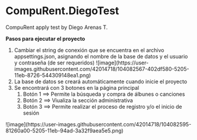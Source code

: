 # CompuRent.DiegoTest
CompuRent apply test by Diego Arenas T.

<strong>Pasos para ejecutar el proyecto</strong>
<ol>
  <li>Cambiar el string de conexión que se encuentra en el archivo appsettings.json, asignando el nombre de la base de datos y el usuario y contraseña (de ser requeridos)
  ![image](https://user-images.githubusercontent.com/42014718/104082567-402df580-5205-11eb-8726-544309148ea1.png)
  </li>
  <li>La base de datos se creará automáticamente cuando inicie el proyecto</li>
  <li>Se encontrará con 3 botones en la página principal
    <ol>
      <li>
        Botón 1 ==> Permite la búsqueda y compra de álbunes o canciones
      </li>
      <li>
        Botón 2 ==> Viualiza la sección administrativa
      </li>
      <li>
        Botón 3 ==> Permite realizar el proceso de registro y/o el inicio de sesión
      </li>
    </ol>
  </li>
</ol>
![image](https://user-images.githubusercontent.com/42014718/104082595-81260a00-5205-11eb-94ad-3a32f9aea5e5.png)
